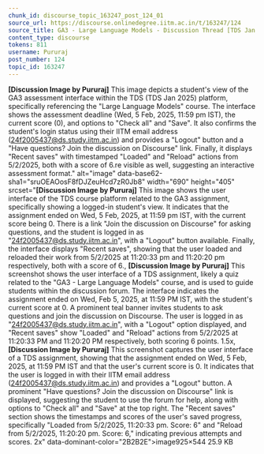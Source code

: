 ```yaml
---
chunk_id: discourse_topic_163247_post_124_01
source_url: https://discourse.onlinedegree.iitm.ac.in/t/163247/124
source_title: GA3 - Large Language Models - Discussion Thread [TDS Jan 2025]
content_type: discourse
tokens: 811
username: Pururaj
post_number: 124
topic_id: 163247
---
```


**[Discussion Image by Pururaj]** This image depicts a student's view of the GA3 assessment interface within the TDS (TDS Jan 2025) platform, specifically referencing the "Large Language Models" course. The interface shows the assessment deadline (Wed, 5 Feb, 2025, 11:59 pm IST), the current score (0), and options to "Check all" and "Save". It also confirms the student's login status using their IITM email address (24f2005437@ds.study.iitm.ac.in) and provides a "Logout" button and a "Have questions? Join the discussion on Discourse" link. Finally, it displays "Recent saves" with timestamped "Loaded" and "Reload" actions from 5/2/2025, both with a score of 6.re visible as well, suggesting an interactive assessment format." alt="image" data-base62-sha1="sruOEAOosF8fDJZeuHcd7zR0Jb8" width="690" height="405" srcset="**[Discussion Image by Pururaj]** This image shows the user interface of the TDS course platform related to the GA3 assignment, specifically showing a logged-in student's view. It indicates that the assignment ended on Wed, 5 Feb, 2025, at 11:59 pm IST, with the current score being 0. There is a link "Join the discussion on Discourse" for asking questions, and the student is logged in as "24f2005437@ds.study.iitm.ac.in", with a "Logout" button available. Finally, the interface displays "Recent saves", showing that the user loaded and reloaded their work from 5/2/2025 at 11:20:33 pm and 11:20:20 pm respectively, both with a score of 6., **[Discussion Image by Pururaj]** This screenshot shows the user interface of a TDS assignment, likely a quiz related to the "GA3 - Large Language Models" course, and is used to guide students within the discussion forum. The interface indicates the assignment ended on Wed, Feb 5, 2025, at 11:59 PM IST, with the student's current score at 0. A prominent teal banner invites students to ask questions and join the discussion on Discourse. The user is logged in as "24f2005437@ds.study.iitm.ac.in", with a "Logout" option displayed, and "Recent saves" show "Loaded" and "Reload" actions from 5/2/2025 at 11:20:33 PM and 11:20:20 PM respectively, both scoring 6 points. 1.5x, **[Discussion Image by Pururaj]** This screenshot captures the user interface of a TDS assignment, showing that the assignment ended on Wed, 5 Feb, 2025, at 11:59 PM IST and that the user's current score is 0. It indicates that the user is logged in with their IITM email address (24f2005437@ds.study.iitm.ac.in) and provides a "Logout" button. A prominent "Have questions? Join the discussion on Discourse" link is displayed, suggesting the student to use the forum for help, along with options to "Check all" and "Save" at the top right. The "Recent saves" section shows the timestamps and scores of the user's saved progress, specifically "Loaded from 5/2/2025, 11:20:33 pm. Score: 6" and "Reload from 5/2/2025, 11:20:20 pm. Score: 6," indicating previous attempts and scores. 2x" data-dominant-color="2B2B2E">image925×544 25.9 KB
